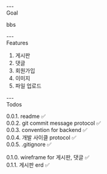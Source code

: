 ---\
Goal


bbs


---\
Features


1. 게시판
2. 댓글
3. 회원가입
4. 이미지
5. 파일 업로드


---\
Todos


0.0.1. readme :white_check_mark:\
0.0.2. git commit message protocol :white_check_mark:\
0.0.3. convention for backend :white_check_mark:\
0.0.4. 개발 사이클 protocol :white_check_mark:\
0.0.5. .gitignore :white_check_mark:


0.1.0. wireframe for 게시판, 댓글 :white_check_mark:\
0.1.1. 게시판 erd :white_check_mark:
